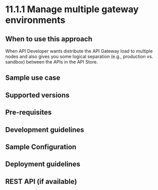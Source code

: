 # 11.1.1 Manage multiple gateway environments

## When to use this approach
When API Developer wants distribute the API Gateway load to multiple nodes and also gives you some logical separation (e.g., production vs. sandbox) between the APIs in the API Store. 

## Sample use case

## Supported versions

## Pre-requisites

## Development guidelines

## Sample Configuration

## Deployment guidelines

## REST API (if available)

